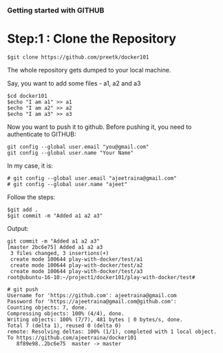 ### Getting started with GITHUB




<h1>Step:1 : Clone the Repository</h1>


```
$git clone https://github.com/preetk/docker101
```

The whole repository gets dumped to your local machine.

Say, you want to add some files - a1, a2 and a3


```
$cd docker101
$echo "I am a1" >> a1 
$echo "I am a2" >> a2 
$echo "I am a3" >> a3
```

Now you want to push it to github. Before pushing it, you need to authenticate to GITHUB:

```
git config --global user.email "you@gmail.com"
git config --global user.name "Your Name"
```

In my case, it is:

```
# git config --global user.email "ajeetraina@gmail.com"
# git config --global user.name "ajeet"
```

Follow the steps:

```
$git add .
$git commit -m "Added a1 a2 a3"
```

Output:

```
git commit -m "Added a1 a2 a3"
[master 2bc6e75] Added a1 a2 a3
 3 files changed, 3 insertions(+)
 create mode 100644 play-with-docker/test/a1
 create mode 100644 play-with-docker/test/a2
 create mode 100644 play-with-docker/test/a3
root@ubuntu-16-10:~/project1/docker101/play-with-docker/test#

# git push
Username for 'https://github.com': ajeetraina@gmail.com
Password for 'https://ajeetraina@gmail.com@github.com':
Counting objects: 7, done.
Compressing objects: 100% (4/4), done.
Writing objects: 100% (7/7), 481 bytes | 0 bytes/s, done.
Total 7 (delta 1), reused 0 (delta 0)
remote: Resolving deltas: 100% (1/1), completed with 1 local object.
To https://github.com/ajeetraina/docker101
   8f89e98..2bc6e75  master -> master
   ```
   
